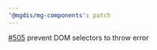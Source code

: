 ```yaml
---
'@mgdis/mg-components': patch
---
```


[#505](https://gitlab.mgdis.fr/core/core-ui/core-ui/-/issues/505) prevent DOM selectors to throw error
